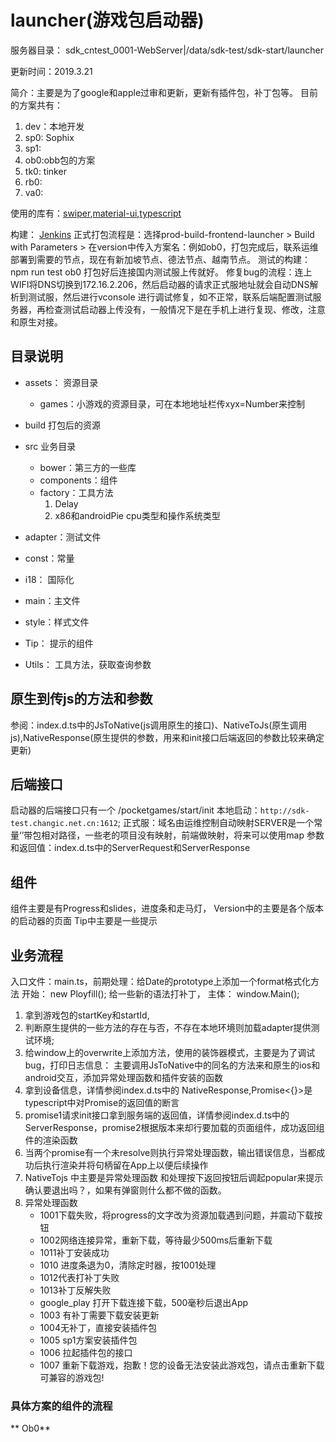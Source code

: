 # launcher(游戏包启动器)

服务器目录：
sdk_cntest_0001-WebServer|/data/sdk-test/sdk-start/launcher

更新时间：2019.3.21

简介：主要是为了google和apple过审和更新，更新有插件包，补丁包等。
目前的方案共有：

1. dev：本地开发
2. sp0: Sophix
3. sp1:
4. ob0:obb包的方案
5. tk0: tinker
6. rb0:
7. va0:

使用的库有：[swiper](http://idangero.us/swiper/get-started/),[material-ui](https://material-ui.com/getting-started/installation/),[typescript](https://www.tslang.cn/docs/handbook/typescript-in-5-minutes.html)

构建：
[Jenkins](http://jenkins.royale.com/) 正式打包流程是：选择prod-build-frontend-launcher > Build with Parameters > 在version中传入方案名：例如ob0，打包完成后，联系运维部署到需要的节点，现在有新加坡节点、德法节点、越南节点。
测试的构建：npm run test ob0 打包好后连接国内测试服上传就好。
修复bug的流程：连上WIFI将DNS切换到172.16.2.206，然后启动器的请求正式服地址就会自动DNS解析到测试服，然后进行vconsole 进行调试修复，如不正常，联系后端配置测试服务器，再检查测试启动器上传没有，一般情况下是在手机上进行复现、修改，注意和原生对接。

## 目录说明

- assets： 资源目录
  - games：小游戏的资源目录，可在本地地址栏传xyx=Number来控制

- build 打包后的资源
- src 业务目录
  - bower：第三方的一些库
  - components：组件
  - factory：工具方法
    1. Delay
    2. x86和androidPie cpu类型和操作系统类型
- adapter：测试文件
- const：常量
- i18： 国际化
- main：主文件
- style：样式文件
- Tip： 提示的组件
- Utils： 工具方法，获取查询参数

## 原生到传js的方法和参数

参阅：index.d.ts中的JsToNative(js调用原生的接口)、NativeToJs(原生调用js),NativeResponse(原生提供的参数，用来和init接口后端返回的参数比较来确定更新)

## 后端接口

启动器的后端接口只有一个 /pocketgames/start/init
本地启动：`http://sdk-test.changic.net.cn:1612`;
正式服：域名由运维控制自动映射SERVER是一个常量‘’带包相对路径，一些老的项目没有映射，前端做映射，将来可以使用map
参数和返回值：index.d.ts中的ServerRequest和ServerResponse

## 组件

组件主要是有Progress和slides，进度条和走马灯，
Version中的主要是各个版本的启动器的页面
Tip中主要是一些提示

## 业务流程

入口文件：main.ts，前期处理：给Date的prototype上添加一个format格式化方法
开始： new Ployfill(); 给一些新的语法打补丁，
主体： window.Main();

1. 拿到游戏包的startKey和startId,
2. 判断原生提供的一些方法的存在与否，不存在本地环境则加载adapter提供测试环境;
3. 给window上的overwrite上添加方法，使用的装饰器模式，主要是为了调试bug，打印日志信息：
主要调用JsToNative中的同名的方法来和原生的ios和android交互，添加异常处理函数和插件安装的函数
4. 拿到设备信息，详情参阅index.d.ts中的 NativeResponse,Promise<{}>是typescript中对Promise的返回值的断言
5. promise1请求init接口拿到服务端的返回值，详情参阅index.d.ts中的  ServerResponse，promise2根据版本来却行要加载的页面组件，成功返回组件的渲染函数
6. 当两个promise有一个未resolve则执行异常处理函数，输出错误信息，当都成功后执行渲染并将句柄留在App上以便后续操作
7. NativeTojs 中主要是异常处理函数 和处理按下返回按钮后调起popular来提示确认要退出吗？，如果有弹窗则什么都不做的函数。
8. 异常处理函数
    - 1001下载失败，将progress的文字改为资源加载遇到问题，并震动下载按钮
    - 1002网络连接异常，重新下载，等待最少500ms后重新下载
    - 1011补丁安装成功
    - 1010 进度条退为0，清除定时器，按1001处理
    - 1012代表打补丁失败
    - 1013补丁反解失败
    - google_play 打开下载连接下载，500毫秒后退出App
    - 1003 有补丁需要下载安装更新
    - 1004无补丁，直接安装插件包
    - 1005 sp1方案安装插件包
    - 1006 拉起插件包的接口
    - 1007 重新下载游戏，抱歉！您的设备无法安装此游戏包，请点击重新下载可兼容的游戏包!

### 具体方案的组件的流程

** Ob0**
